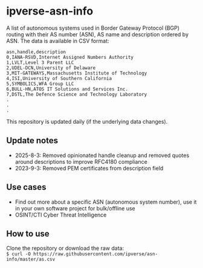 # ipverse-asn-info

A list of autonomous systems used in Border Gateway Protocol (BGP) routing with their AS number (ASN), AS name and description ordered by ASN. The data is available in CSV format:

```
asn,handle,description
0,IANA-RSVD,Internet Assigned Numbers Authority
1,LVLT,Level 3 Parent LLC
2,UDEL-DCN,University of Delaware
3,MIT-GATEWAYS,Massachusetts Institute of Technology
4,ISI,University of Southern California
5,SYMBOLICS,WFA Group LLC
6,BULL-HN,ATOS IT Solutions and Services Inc.
7,DSTL,The Defence Science and Technology Laboratory
.
.
.
```

This repository is updated daily (if the underlying data changes).

## Update notes

- 2025-8-3: Removed opinionated handle cleanup and removed quotes around descriptions to improve RFC4180 compliance
- 2023-9-3: Removed PEM certificates from description field

## Use cases
- Find out more about a specific ASN (autonomous system number), use it in your own software project for bulk/offline use
- OSINT/CTI Cyber Threat Intelligence

## How to use

Clone the repository or download the raw data:  
```$ curl -O https://raw.githubusercontent.com/ipverse/asn-info/master/as.csv```
